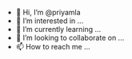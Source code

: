 - 👋 Hi, I’m @priyamla
- 👀 I’m interested in ...
- 🌱 I’m currently learning ...
- 💞️ I’m looking to collaborate on ...
- 📫 How to reach me ...

<!---
priyamla/priyamla is a ✨ special ✨ repository because its `README.md` (this file) appears on your GitHub profile.
You can click the Preview link to take a look at your changes.
--->
